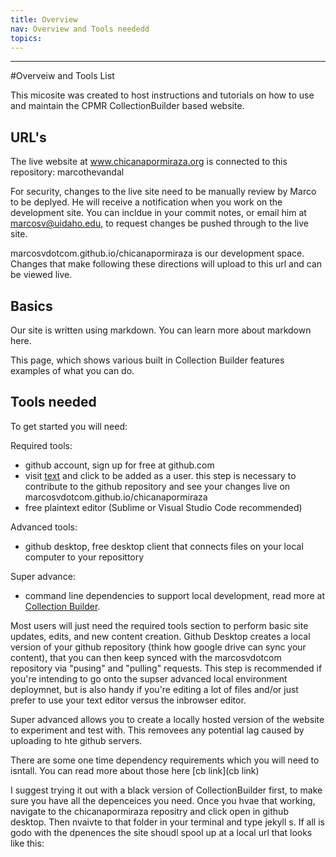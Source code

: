 ```yaml
---
title: Overview
nav: Overview and Tools neededd
topics:
---
```


-----------------

#Overveiw and Tools List

This micosite was created to host instructions and tutorials on how to use and maintain the CPMR CollectionBuilder based website.

## URL's

The live website at www.chicanapormiraza.org is connected to this repository:
marcothevandal

For security, changes to the live site need to be manually review by Marco to be deplyed. He will receive a notification when you work on the development site. You can incldue in your commit notes, or email him at marcosv@uidaho.edu, to request changes be pushed through to the live site.

marcosvdotcom.github.io/chicanapormiraza is our development space. Changes that make following these directions will upload to this url and can be viewed live.

## Basics

Our site is written using markdown. You can learn more about markdown here.

This page, which shows various built in Collection Builder features examples of what you can do. 

## Tools needed

To get started you will need:

Required tools:

- github account, sign up for free at github.com
- visit [text](repo_url) and click to be added as a user. this step is necessary to contribute to the github repository and see your changes live on marcosvdotcom.github.io/chicanapormiraza
- free plaintext editor (Sublime or Visual Studio Code recommended)

Advanced tools:

- github desktop, free desktop client that connects files on your local computer to your reposittory 

Super advance:

- command line dependencies to support local development, read more at [Collection Builder]().


Most users will just need the required tools section to perform basic site updates, edits, and new content creation. Github Desktop creates a local version of your github repository (think how google drive can sync your content), that you can then keep synced with the marcosvdotcom repository via "pusing" and "pulling" requests. This step is recommended if you're intending to go onto the supser advanced local environment deploymnet, but is also handy if you're editing a lot of files and/or just prefer to use your text editor versus the inbrowser editor.

Super advanced allows you to create a locally hosted version of the website to experiment and test with. This removees any potential lag caused by uploading to hte github servers.

There are some one time dependency requirements which you will need to isntall. You can read more about those here [cb link](cb link)

I suggest trying it out with a black version of CollectionBuilder first, to make sure you have all the depenceices you need. Once you hvae that working, navigate to the chicanapormiraza repositry and click open in github desktop. Then nvaivte to that folder in your terminal and type jekyll s. If all is godo with the dpenences the site shoudl spool up at a local url that looks like this:
